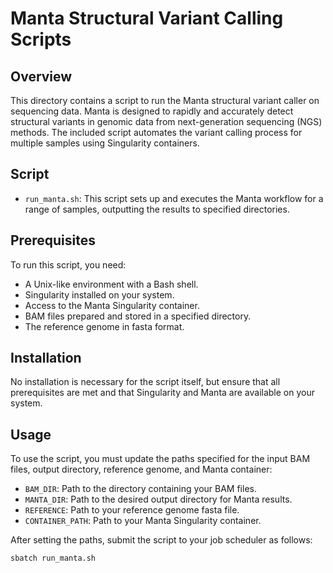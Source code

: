 # Manta Structural Variant Calling Scripts

## Overview

This directory contains a script to run the Manta structural variant caller on sequencing data. Manta is designed to rapidly and accurately detect structural variants in genomic data from next-generation sequencing (NGS) methods. The included script automates the variant calling process for multiple samples using Singularity containers.

## Script

- `run_manta.sh`: This script sets up and executes the Manta workflow for a range of samples, outputting the results to specified directories.

## Prerequisites

To run this script, you need:
- A Unix-like environment with a Bash shell.
- Singularity installed on your system.
- Access to the Manta Singularity container.
- BAM files prepared and stored in a specified directory.
- The reference genome in fasta format.

## Installation

No installation is necessary for the script itself, but ensure that all prerequisites are met and that Singularity and Manta are available on your system.

## Usage

To use the script, you must update the paths specified for the input BAM files, output directory, reference genome, and Manta container:

- `BAM_DIR`: Path to the directory containing your BAM files.
- `MANTA_DIR`: Path to the desired output directory for Manta results.
- `REFERENCE`: Path to your reference genome fasta file.
- `CONTAINER_PATH`: Path to your Manta Singularity container.

After setting the paths, submit the script to your job scheduler as follows:

```bash
sbatch run_manta.sh
